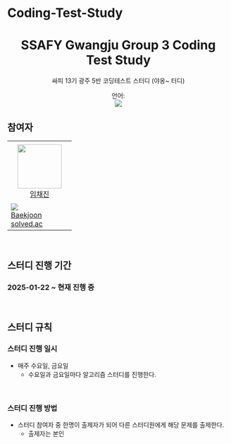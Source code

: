 # Coding-Test-Study
<div align="center">
  <h1>SSAFY Gwangju Group 3 Coding Test Study</h1>
  <p>싸피 13기 광주 5반 코딩테스트 스터디 (야옹~ 터디)</p>
  <div style="display: flex; flex-direction: column; align-items: center;">언어: <img src="https://img.shields.io/badge/Java-%23ED8B00.svg?style=for-the-badge&logo=openjdk&logoColor=white"></div>
</div>

## 참여자 
<table>
    <tr height="140px">
        <td align="center" width="130px">
            <a href="https://github.com/Brylimo"><img height="100px" width="100px" src="https://avatars.githubusercontent.com/u/48869794?v=4"/></a>
            <br />
            <a href="https://github.com/Brylimo">임채진</a>
        </td>
    </tr>
    <tr height="50px">
      <td>
        <img src="http://mazassumnida.wtf/api/mini/generate_badge?boj=tourist0302" />
            <br />
            <a href="https://www.acmicpc.net/user/tourist0302">Baekjoon</a>
            <br />
            <a href="https://solved.ac/profile/tourist0302">solved.ac</a>
      </td>
    </tr>
</table>

</br>

## 스터디 진행 기간
### 2025-01-22 ~ 현재 진행 중

</br>

## 스터디 규칙
### 스터디 진행 일시
- 매주 수요일, 금요일
  - 수요일과 금요일마다 알고리즘 스터디를 진행한다.

<br/>

### 스터디 진행 방법
- 스터디 참여자 중 한명이 출제자가 되어 다른 스터디원에게 해당 문제를 출제한다.
  - 출제자는 본인
